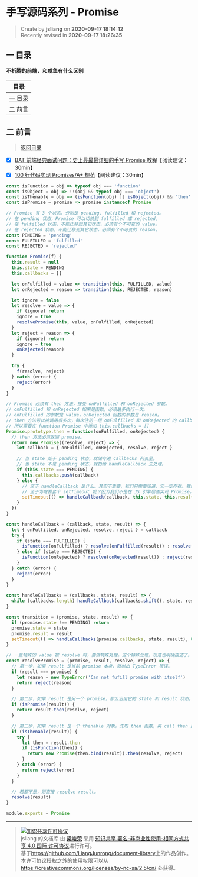 手写源码系列 - Promise
===

> Create by **jsliang** on **2020-09-17 18:14:12**  
> Recently revised in **2020-09-17 18:26:35**

## <a name="chapter-one" id="chapter-one"></a>一 目录

**不折腾的前端，和咸鱼有什么区别**

| 目录 |
| --- |
| [一 目录](#chapter-one) |
| <a name="catalog-chapter-two" id="catalog-chapter-two"></a>[二 前言](#chapter-two) |

## <a name="chapter-two" id="chapter-two"></a>二 前言

> [返回目录](#chapter-one)

* [x] [BAT 前端经典面试问题：史上最最最详细的手写 Promise 教程](https://juejin.im/post/6844903625769091079)【阅读建议：30min】
* [x] [100 行代码实现 Promises/A+ 规范](https://mp.weixin.qq.com/s/qdJ0Xd8zTgtetFdlJL3P1g)【阅读建议：30min】

```js
const isFunction = obj => typeof obj === 'function'
const isObject = obj => !!(obj && typeof obj === 'object')
const isThenable = obj => (isFunction(obj) || isObject(obj)) && 'then' in obj
const isPromise = promise => promise instanceof Promise

// Promise 有 3 个状态，分别是 pending, fulfilled 和 rejected。
// 在 pending 状态，Promise 可以切换到 fulfilled 或 rejected。
// 在 fulfilled 状态，不能迁移到其它状态，必须有个不可变的 value。
// 在 rejected 状态，不能迁移到其它状态，必须有个不可变的 reason。
const PENDING = 'pending'
const FULFILLED = 'fulfilled'
const REJECTED = 'rejected'

function Promise(f) {
  this.result = null
  this.state = PENDING
  this.callbacks = []

  let onFulfilled = value => transition(this, FULFILLED, value)
  let onRejected = reason => transition(this, REJECTED, reason)

  let ignore = false
  let resolve = value => {
    if (ignore) return
    ignore = true
    resolvePromise(this, value, onFulfilled, onRejected)
  }
  let reject = reason => {
    if (ignore) return
    ignore = true
    onRejected(reason)
  }

  try {
    f(resolve, reject)
  } catch (error) {
    reject(error)
  }
}

// Promise 必须有 then 方法，接受 onFulfilled 和 onRejected 参数。
// onFulfilled 和 onRejected 如果是函数，必须最多执行一次。
// onFulfilled 的参数是 value，onRejected 函数的参数是 reason。
// then 方法可以被调用很多次，每次注册一组 onFulfilled 和 onRejected 的 callback。它们如果被调用，必须按照注册顺序调用。
// 所以需要在 function Promise 中添加 this.callbacks = []
Promise.prototype.then = function(onFulfilled, onRejected) {
  // then 方法必须返回 promise。
  return new Promise((resolve, reject) => {
    let callback = { onFulfilled, onRejected, resolve, reject }

    // 当 state 处于 pending 状态，就储存进 callbacks 列表里。
    // 当 state 不是 pending 状态，就扔给 handleCallback 去处理。
    if (this.state === PENDING) {
      this.callbacks.push(callback)
    } else {
      // 至于 handleCallback 是什么。其实不重要，我们只需要知道，它一定存在。我们总得做一些处理，不是写死在 then 函数里，就是在外部的辅助函数里。
      // 至于为啥要套个 setTimeout 呢？因为我们不是在 JS 引擎层面实现 Promise，而是使用 JS 去实现 JS Promises。在JS里无法主动控制自身 execution context stack。可以通过 setTimeout/nextTick 等 API 间接实现，此处选用了 setTimeout。
      setTimeout(() => handleCallback(callback, this.state, this.result), 0)
    }
  })
}

const handleCallback = (callback, state, result) => {
  let { onFulfilled, onRejected, resolve, reject } = callback
  try {
    if (state === FULFILLED) {
      isFunction(onFulfilled) ? resolve(onFulfilled(result)) : resolve(result)
    } else if (state === REJECTED) {
      isFunction(onRejected) ? resolve(onRejected(result)) : reject(result)
    }
  } catch (error) {
    reject(error)
  }
}

const handleCallbacks = (callbacks, state, result) => {
  while (callbacks.length) handleCallback(callbacks.shift(), state, result)
}

const transition = (promise, state, result) => {
  if (promise.state !== PENDING) return
  promise.state = state
  promise.result = result
  setTimeout(() => handleCallbacks(promise.callbacks, state, result), 0)
}

// 一些特殊的 value 被 resolve 时，要做特殊处理。这个特殊处理，规范也明确描述了。
const resolvePromise = (promise, result, resolve, reject) => {
  // 第一步，如果 result 是当前 promise 本身，就抛出 TypeError 错误。
  if (result === promise) {
    let reason = new TypeError('Can not fufill promise with itself')
    return reject(reason)
  }

  // 第二步，如果 result 是另一个 promise，那么沿用它的 state 和 result 状态。
  if (isPromise(result)) {
    return result.then(resolve, reject)
  }

  // 第三步，如果 result 是一个 thenable 对象。先取 then 函数，再 call then 函数，重新进入 The Promise Resolution Procedure 过程。
  if (isThenable(result)) {
    try {
      let then = result.then
      if (isFunction(then)) {
        return new Promise(then.bind(result)).then(resolve, reject)
      }
    } catch (error) {
      return reject(error)
    }
  }

  // 若都不是，则直接 resolve result。
  resolve(result)
}

module.exports = Promise
```

---

> <a rel="license" href="http://creativecommons.org/licenses/by-nc-sa/4.0/"><img alt="知识共享许可协议" style="border-width:0" src="https://i.creativecommons.org/l/by-nc-sa/4.0/88x31.png" /></a><br /><span xmlns:dct="http://purl.org/dc/terms/" property="dct:title">jsliang 的文档库</span> 由 <a xmlns:cc="http://creativecommons.org/ns#" href="https://github.com/LiangJunrong/document-library" property="cc:attributionName" rel="cc:attributionURL">梁峻荣</a> 采用 <a rel="license" href="http://creativecommons.org/licenses/by-nc-sa/4.0/">知识共享 署名-非商业性使用-相同方式共享 4.0 国际 许可协议</a>进行许可。<br />基于<a xmlns:dct="http://purl.org/dc/terms/" href="https://github.com/LiangJunrong/document-library" rel="dct:source">https://github.com/LiangJunrong/document-library</a>上的作品创作。<br />本许可协议授权之外的使用权限可以从 <a xmlns:cc="http://creativecommons.org/ns#" href="https://creativecommons.org/licenses/by-nc-sa/2.5/cn/" rel="cc:morePermissions">https://creativecommons.org/licenses/by-nc-sa/2.5/cn/</a> 处获得。